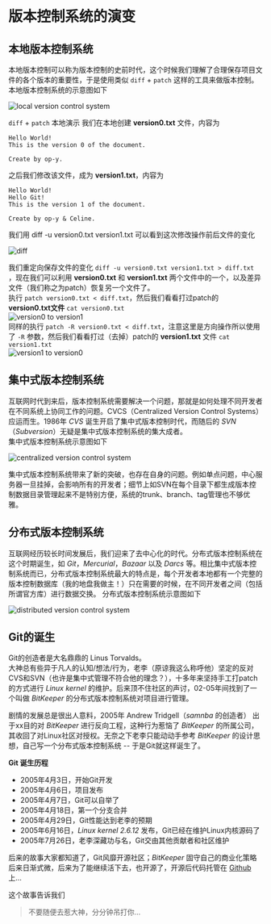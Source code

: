 # 版本控制系统的演变

## 本地版本控制系统
本地版本控制可以称为版本控制的史前时代，这个时候我们理解了合理保存项目文件的各个版本的重要性，于是使用类似 `diff` + `patch` 这样的工具来做版本控制。  
本地版本控制系统的示意图如下

![local version control system](https://github.com/op-y/git-practice/blob/master/images/1/draft.1-0.png) 
 
`diff` + `patch` 本地演示
我们在本地创建 **version0.txt** 文件，内容为

```
Hello World!
This is the version 0 of the document.

Create by op-y.
```
之后我们修改该文件，成为 **version1.txt**，内容为

```
Hello World!
Hello Git!
This is the version 1 of the document.

Create by op-y & Celine.
```
我们用 diff -u version0.txt version1.txt 可以看到这次修改操作前后文件的变化

![diff](https://github.com/op-y/git-practice/blob/master/images/1/snip.1-0.png) 

我们重定向保存文件的变化 `diff -u version0.txt version1.txt > diff.txt` ，现在我们可以利用 **version0.txt** 和 **version1.txt** 两个文件中的一个，以及差异文件（我们称之为patch）恢复另一个文件了。  
执行 `patch version0.txt < diff.txt`，然后我们看看打过patch的 **version0.txt文件** `cat version0.txt`  
![version0 to version1](https://github.com/op-y/git-practice/blob/master/images/1/snip.1-1.png)  
同样的执行 `patch -R version0.txt < diff.txt`，注意这里是方向操作所以使用了 `-R` 参数，然后我们看看打过（去掉）patch的 **version1.txt** 文件 `cat version1.txt`  
![version1 to version0](https://github.com/op-y/git-practice/blob/master/images/1/snip.1-2.png)  

## 集中式版本控制系统
互联网时代到来后，版本控制系统需要解决一个问题，那就是如何处理不同开发者在不同系统上协同工作的问题。CVCS（Centralized Version Control Systems）应运而生。1986年 *CVS* 诞生开启了集中式版本控制时代，而随后的 *SVN*（*Subversion*）无疑是集中式版本控制系统的集大成者。  
集中式版本控制系统示意图如下

![centralized version control system](https://github.com/op-y/git-practice/blob/master/images/1/draft.1-1.png)

集中式版本控制系统带来了新的突破，也存在自身的问题。例如单点问题，中心服务器一旦挂掉，会影响所有的开发者；细节上如SVN在每个目录下都生成版本控制数据目录管理起来不是特别方便，系统的trunk、branch、tag管理也不够优雅。

## 分布式版本控制系统
互联网经历较长时间发展后，我们迎来了去中心化的时代。分布式版本控制系统在这个时期诞生，如 *Git*，*Mercurial*，*Bazaar* 以及 *Darcs* 等。相比集中式版本控制系统而已，分布式版本控制系统最大的特点是，每个开发者本地都有一个完整的版本控制数据库（我的地盘我做主！）只在需要的时候，在不同开发者之间（包括所谓官方库）进行数据交换。
分布式版本控制系统示意图如下

![distributed version control system](https://github.com/op-y/git-practice/blob/master/images/1/draft.1-2.png)

## Git的诞生
Git的创造者是大名鼎鼎的 Linus Torvalds。  
大神总有些异于凡人的认知/想法/行为，老李（原谅我这么称呼他）坚定的反对CVS和SVN（也许是集中式管理不符合他的理念？），十多年来坚持手工打patch的方式进行 *Linux kernel* 的维护。后来顶不住社区的声讨，02-05年间找到了一个叫做 *BitKeeper* 的分布式版本控制系统对项目进行管理。

剧情的发展总是很出人意料，2005年 Andrew Tridgell（*samnba* 的创造者） 出于xx目的对 *BitKeeper* 进行反向工程，这种行为惹恼了 *BitKeeper* 的所属公司，其收回了对Linux社区对授权。无奈之下老李只能动动手参考 *BitKeeper* 的设计思想，自己写一个分布式版本控制系统 -- 于是Git就这样诞生了。  

**Git 诞生历程**

* 2005年4月3日，开始Git开发
* 2005年4月6日，项目发布
* 2005年4月7日，Git可以自举了
* 2005年4月18日，第一个分支合并
* 2005年4月29日，Git性能达到老李的预期
* 2005年6月16日，*Linux kernel 2.6.12* 发布，Git已经在维护Linux内核源码了
* 2005年7月26日，老李深藏功与名，Git交由其他贡献者和社区维护

后来的故事大家都知道了，Git风靡开源社区；*BitKeeper* 固守自己的商业化策略后来日渐式微，后来为了能继续活下去，也开源了，开源后代码托管在 [Github](https://github.com) 上...  

这个故事告诉我们
> 不要随便去惹大神，分分钟吊打你...
